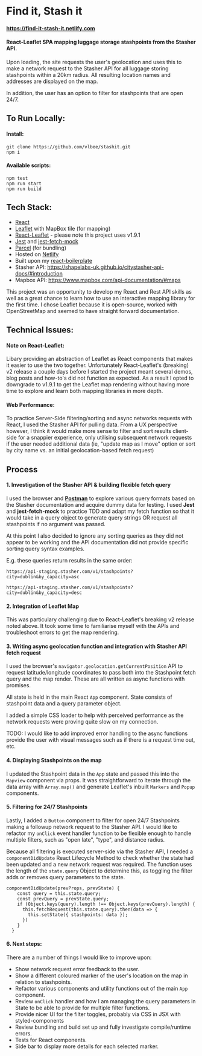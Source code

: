 # Find it, Stash it

#### https://find-it-stash-it.netlify.com

#### React-Leaflet SPA mapping luggage storage stashpoints from the Stasher API.

Upon loading, the site requests the user's geolocation and uses this to make a network request to the Stasher API for all luggage storing stashpoints within a 20km radius. All resulting location names and addresses are displayed on the map. 

In addition, the user has an option to filter for stashpoints that are open 24/7.


## To Run Locally:

#### Install: 

```
git clone https://github.com/vlbee/stashit.git
npm i 
```

#### Available scripts: 
```
npm test
npm run start 
npm run build
```

## Tech Stack:

* [React](https://reactjs.org/)
* [Leaflet](https://www.mapbox.com/api-documentation/#maps) with MapBox tile (for mapping)
* [React-Leaflet](https://react-leaflet.js.org/en/) - please note this project uses v1.9.1
* [Jest](https://jestjs.io/) and [jest-fetch-mock](https://www.npmjs.com/package/jest-fetch-mock)
* [Parcel](https://parceljs.org/) (for bundling)
* Hosted on [Netlify](https://www.netlify.com/)
* Built upon my [react-boilerplate](https://github.com/vlbee/react-boilerplate)
* Stasher API: https://shapelabs-uk.github.io/citystasher-api-docs/#introduction
* Mapbox API: https://www.mapbox.com/api-documentation/#maps


This project was an opportunity to develop my React and Rest API skills as well as a great chance to learn how to use an interactive mapping library for the first time. I chose Leaflet because it is open-source, worked with OpenStreetMap and seemed to have straight forward documentation.

## Technical Issues: 

#### Note on React-Leaflet: 
Libary providing an abstraction of Leaflet as React components that makes it easier to use the two together. Unfortunately React-Leaflet's (breaking) v2 release a couple days before I started the project meant several demos, blog posts and how-to's did not function as expected. As a result I opted to downgrade to v1.9.1 to get the Leaflet map rendering without having more time to explore and learn both mapping libraries in more depth. 

#### Web Performance:
To practice Server-Side filtering/sorting and async networks requests with React, I used the Stasher API for pulling data. From a UX perspective however, I think it would make more sense to filter and sort results client-side for a snappier experience, only utilising subsequent network requests if the user needed additional data (ie, "update map as I move" option or sort by city name vs. an initial geolocation-based fetch request)


## Process

#### 1. Investigation of the Stasher API & building flexible fetch query

I used the browser and **[Postman](https://www.getpostman.com/)** to explore various query formats based on the Stasher documentation and acquire dummy data for testing. I used **Jest** and **jest-fetch-mock** to practice TDD and adapt my fetch function so that it would take in a query object to generate query strings OR request all stashpoints if no argument was passed. 

At this point I also decided to ignore any sorting queries as they did not appear to be working and the API documentation did not provide specific sorting query syntax examples. 

E.g. these queries return results in the same order:

`https://api-staging.stasher.com/v1/stashpoints?city=dublin&by_capacity=asc`

`https://api-staging.stasher.com/v1/stashpoints?city=dublin&by_capacity=desc`
 
#### 2. Integration of Leaflet Map

This was particulary challenging due to React-Leaflet's breaking v2 release noted above. It took some time to familiarise myself with the APIs and troubleshoot errors to get the map rendering.

#### 3. Writing async geolocation function and integration with Stasher API fetch request

I used the browser's `navigator.geolocation.getCurrentPosition` API to request latitude/longitude coordinates to pass both into the Stashpoint fetch query and the map render. These are all written as async functions with promises.

All state is held in the main React `App` component. State consists of stashpoint data and a query parameter object.

I added a simple CSS loader to help with perceived performance as the network requests were proving quite slow on my connection.

TODO: I would like to add improved error handling to the async functions provide the user with visual messages such as if there is a request time out, etc. 

#### 4. Displaying Stashpoints on the map

I updated the Stashpoint data in the `App` state and passed this into the `Mapview` component via props. It was straightforward to iterate through the data array with `Array.map()` and generate Leaflet's inbuilt `Markers` and `Popup` components. 

#### 5. Filtering for 24/7 Stashpoints

Lastly, I added a `Button` component to filter for open 24/7 Stashpoints making a followup network request to the Stasher API. I would like to refactor my `onClick` event handler function to be flexible enough to handle multiple filters, such as "open late", "type", and distance radius. 

Because all filtering is executed server-side via the Stasher API, I needed a `componentDidUpdate` React Lifecycle Method to check whether the state had been updated and a new network request was required. The function uses the length of the `state.query` Object to determine this, as toggling the filter adds or removes query parameters to the state. 

```
componentDidUpdate(prevProps, prevState) {
    const query = this.state.query;
    const prevQuery = prevState.query;
    if (Object.keys(query).length !== Object.keys(prevQuery).length) {
      this.fetchRequest(this.state.query).then(data => {
        this.setState({ stashpoints: data });
      })
    }
  }
  ```
  
  #### 6. Next steps: 
  
  There are a number of things I would like to improve upon: 
  
*   Show network request error feedback to the user.
*   Show a different coloured marker of the user's location on the map in relation to stashpoints. 
*   Refactor various components and utility functions out of the main `App` component.
*   Review `onClick` handler and how I am managing the query parameters in State to be able to provide for multiple filter functions.
*   Provide nicer UI for the filter toggles, probably via CSS in JSX with styled-components
*   Review bundling and build set up and fully investigate compile/runtime errors. 
*   Tests for React components.
*   Side bar to display more details for each selected marker.
  
